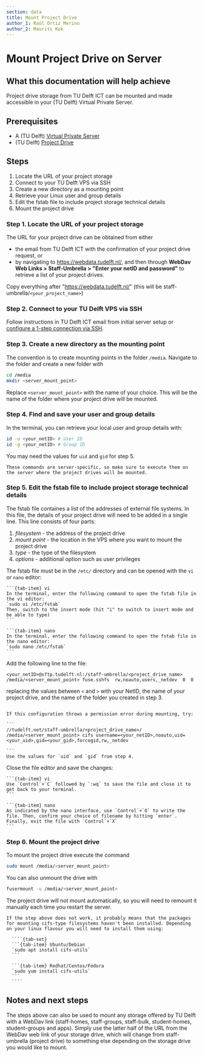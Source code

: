 ```yaml
---
section: data
title: Mount Project Drive
author_1: Raúl Ortiz Merino
author_2: Maurits Kok
---
```


# Mount Project Drive on Server

## What this documentation will help achieve
Project drive storage from TU Delft ICT can be mounted and made accessible in your (TU Delft) Virtual Private Server.

## Prerequisites
- A (TU Delft) [Virtual Private Server](../infrastructure/VPS_request.md)
- (TU Delft) [Project Drive](./project_drive_request.md)

## Steps
1. Locate the URL of your project storage
1. Connect to your TU Delft VPS via SSH
1. Create a new directory as a mounting point
1. Retrieve your Linux user and group details
1. Edit the fstab file to include project storage technical details
1. Mount the project drive

### Step 1. Locate the URL of your project storage
The URL for your project drive can be obtained from either 
- the email from TU Delft ICT with the confirmation of your project drive request, or 
- by navigating to https://webdata.tudelft.nl/, and then through **WebDav Web Links > Staff-Umbrella > "Enter your netID and password"** to retrieve a list of your project drives. 

Copy everything after "https://webdata.tudelft.nl/" (this will be staff-umbrella/`<your_project_name>`)

### Step 2. Connect to your TU Delft VPS via SSH 
Follow instructions in TU Delft ICT email from initial server setup or [configure a 1-step connection via SSH](../infrastructure/VPS_SSH.md).

### Step 3. Create a new directory as the mounting point
The convention is to create mounting points in the folder `/media`. Navigate to the folder and create a new folder with

```bash
cd /media
mkdir <server_mount_point>
```
Replace `<server_mount_point>` with the name of your choice. This will be the name of the folder where your project drive will be mounted.

### Step 4. Find and save your user and group details

In the terminal, you can retrieve your local user and group details with:

```bash
id -u <your_netID> # User ID
id -g <your_netID> # Group ID
```

You may need the values for `uid` and `gid` for step 5.

```{note}
These commands are server-specific, so make sure to execute them on the server where the project drives will be mounted.
```

### Step 5. Edit the fstab file to include project storage technical details
The fstab file containes a list of the addresses of external file systems. In this file, the details of your project drive will need to be added in a single line. This line consists of four parts: 
1. *filesystem* - the address of the project drive
2. *mount point* - the location in the VPS where you want to mount the project drive
3. *type* - the type of the filesystem
4. *options* - additional option such as user privileges


The fstab file must be in the `/etc/` directory and can be opened with the `vi` or `nano` editor:

````{tab-set}
```{tab-item} vi
In the terminal, enter the following command to open the fstab file in the vi editor:  
`sudo vi /etc/fstab`  
Then, switch to the insert mode (hit "i" to switch to insert mode and be able to type)
```

```{tab-item} nano
In the terminal, enter the following command to open the fstab file in the nano editor:  
`sudo nano /etc/fstab`
```
````

Add the following line to the file:

```
<your_netID>@sftp.tudelft.nl:/staff-umbrella/<project_drive_name>  /media/<server_mount_point> fuse.sshfs  rw,noauto,users,_netdev  0  0
```

replacing the values between `<` and `>` with your NetID, the name of your project drive, and the name of the folder you created in step 3.

````{note}

If this configuration throws a permission error during mounting, try: 

```
//tudelft.net/staff-umbrella/<project_drive_name>/ /media/<server_mount_point> cifs username=<your_netID>,noauto,uid=<your_uid>,gid=<your_gid>,forcegid,rw,_netdev

```
Use the values for `uid` and `gid` from step 4.
````

Close the file editor and save the changes:
````{tab-set}
```{tab-item} vi
Use `Control`+`C` followed by `:wq` to save the file and close it to get back to your terminal.
```

```{tab-item} nano
As indicated by the nano interface, use `Control`+`O` to write the file. Then, confirm your choice of filename by hitting `enter`. Finally, exit the file with `Control`+`X`
```
````

### Step 6. Mount the project drive
To mount the project drive execute the command

```bash
sudo mount /media/<server_mount_point>
```

You can also unmount the drive with
```bash
fusermount -u /media/<server_mount_point>
```

The project drive will not mount automatically, so you will need to remount it manually each time you restart the server.

`````{note}
If the step above does not work, it probably means that the packages for mounting cifs-type filesystems haven't been installed. Depending on your linux flavour you will need to install them using:

  ````{tab-set}
  ```{tab-item} Ubuntu/Debian
  `sudo apt install cifs-utils`
  ```

  ```{tab-item} Redhat/Centos/Fedora
  `sudo yum install cifs-utils`
  ```
  ````

`````

## Notes and next steps
The steps above can also be used to mount any storage offered by TU Delft with a WebDav link (staff-homes, staff-groups, staff-bulk, student-homes, student-groups and apps). Simply use the latter half of the URL from the WebDav web link of your storage drive, which will change from staff-umbrella (project drive) to something else depending on the storage drive you would like to mount.
